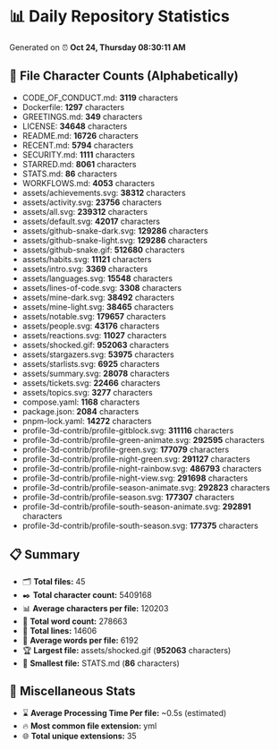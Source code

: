 # 📊 Daily Repository Statistics
Generated on ⏰ **Oct 24, Thursday 08:30:11 AM**

## 📂 File Character Counts (Alphabetically)
- CODE_OF_CONDUCT.md: **3119** characters
- Dockerfile: **1297** characters
- GREETINGS.md: **349** characters
- LICENSE: **34648** characters
- README.md: **16726** characters
- RECENT.md: **5794** characters
- SECURITY.md: **1111** characters
- STARRED.md: **8061** characters
- STATS.md: **86** characters
- WORKFLOWS.md: **4053** characters
- assets/achievements.svg: **38312** characters
- assets/activity.svg: **23756** characters
- assets/all.svg: **239312** characters
- assets/default.svg: **42017** characters
- assets/github-snake-dark.svg: **129286** characters
- assets/github-snake-light.svg: **129286** characters
- assets/github-snake.gif: **512680** characters
- assets/habits.svg: **11121** characters
- assets/intro.svg: **3369** characters
- assets/languages.svg: **15548** characters
- assets/lines-of-code.svg: **3308** characters
- assets/mine-dark.svg: **38492** characters
- assets/mine-light.svg: **38465** characters
- assets/notable.svg: **179657** characters
- assets/people.svg: **43176** characters
- assets/reactions.svg: **11027** characters
- assets/shocked.gif: **952063** characters
- assets/stargazers.svg: **53975** characters
- assets/starlists.svg: **6925** characters
- assets/summary.svg: **28078** characters
- assets/tickets.svg: **22466** characters
- assets/topics.svg: **3277** characters
- compose.yaml: **1168** characters
- package.json: **2084** characters
- pnpm-lock.yaml: **14272** characters
- profile-3d-contrib/profile-gitblock.svg: **311116** characters
- profile-3d-contrib/profile-green-animate.svg: **292595** characters
- profile-3d-contrib/profile-green.svg: **177079** characters
- profile-3d-contrib/profile-night-green.svg: **291127** characters
- profile-3d-contrib/profile-night-rainbow.svg: **486793** characters
- profile-3d-contrib/profile-night-view.svg: **291698** characters
- profile-3d-contrib/profile-season-animate.svg: **292823** characters
- profile-3d-contrib/profile-season.svg: **177307** characters
- profile-3d-contrib/profile-south-season-animate.svg: **292891** characters
- profile-3d-contrib/profile-south-season.svg: **177375** characters

## 📋 Summary
- 🗂️ **Total files:** 45
- ✒️ **Total character count:** 5409168
- 📊 **Average characters per file:** 120203
- 📝 **Total word count:** 278663
- 🧾 **Total lines:** 14606
- 📐 **Average words per file:** 6192
- 🏆 **Largest file:** assets/shocked.gif (**952063** characters)
- 🥉 **Smallest file:** STATS.md (**86** characters)

## 🌟 Miscellaneous Stats
- ⌛ **Average Processing Time Per file:** ~0.5s (estimated)
- 🔥 **Most common file extension:** yml
- 🌐 **Total unique extensions:** 35
